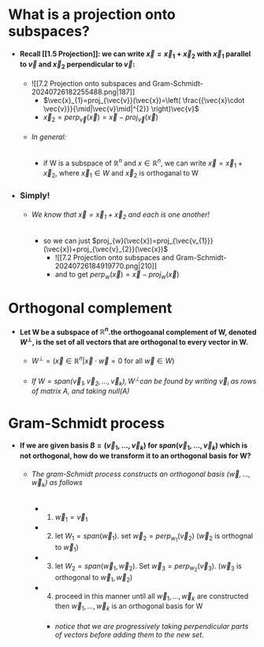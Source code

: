 # What is a projection onto subspaces?
- #### Recall [[1.5 Projection]]: we can write $\vec{x}=\vec{x}_{1}+\vec{x}_{2}$ with $\vec{x}_{1}$ parallel to $\vec{v} \text{ and } \vec{x}_{2}$ perpendicular to $\vec{v}$:
	- ![[7.2 Projection onto subspaces and Gram-Schmidt-20240726182255488.png|187]]
		- $\vec{x}_{1}=proj_{\vec{v}}(\vec{x})=\left( \frac{{\vec{x}\cdot \vec{v}}}{\mid|\vec{v}\mid|^{2}} \right)\vec{v}$
		- $\vec{x}_{2}=perp_{\vec{v}}(\vec{x})=\vec{x}-proj_{\vec{v}}(\vec{x})$
	- ###### In general: 
		- if W is a subspace of $\mathbb{R}^n$ and $x \in\mathbb{R}^n$, we can write $\vec{x}=\vec{x}_{1}+\vec{x}_{2}$, where $\vec{x}_{1}\in W$ and $\vec{x}_{2}$ is orthoganal to W
- ### Simply!
	- ###### We know that $\vec{x}=\vec{x}_{1}+\vec{x}_{2}$ and each is one another!
		- so we can just $proj_{w}(\vec{x})=proj_{\vec{v_{1}}}(\vec{x})+proj_{\vec{v}_{2}}(\vec{x})$
			- ![[7.2 Projection onto subspaces and Gram-Schmidt-20240726184919770.png|210]]
			- and to get $perp_{w}(\vec{x})=\vec{x}-proj_{w}(\vec{x})$

# Orthogonal complement
- #### Let W be a subspace of $\mathbb{R}^{n}$.the orthogoanal complement of W, denoted $W^\perp$, is the set of all vectors that are orthogonal to every vector in W.
	- $W^\perp=(\vec{x}\in\mathbb{R}^n|\vec{x}\cdot \vec{w}=0\text{ for all }\vec{w}\in{W})$
	- ###### If $W=span(\vec{v}_{1},\vec{v}_{2},\dots,\vec{v}_{k}), W^{\perp}$can be found by writing $\vec{v}_{i}$ as rows of matrix A, and taking null(A)

# Gram-Schmidt process
- #### If we are given basis $B=(\vec{v}_{1},\dots,\vec{v}_{k})$ for $span(\vec{v}_{1},\dots,\vec{v}_{k})$ which is not orthogonal, how do we transform it to an orthogonal basis for W?
	- ###### The gram-Schmidt process constructs an orthogonal basis $(\vec{w},\dots,\vec{w}_{k})$ as follows
		- 1. $\vec{w}_{1}=\vec{v}_{1}$
		- 2. let $W_{1}=span(\vec{w}_{1}).$ set $\vec{w}_{2}=perp_{w_{1}}(\vec{v}_{2})$ ($\vec{w}_{2}\text{ is orthognal to }\vec{w}_{1}$)
		- 3. let $W_{2}=span(\vec{w}_{1},\vec{w}_{2}).$ Set $\vec{w}_{3}=perp_{w_{2}}(\vec{v}_{3})$. ($\vec{w}_{3}\text{ is orthogonal to }\vec{w}_{1},\vec{w}_{2}$)
		- 4. proceed in this manner until all $\vec{w}_{1},\dots,\vec{w}_{k}$ are constructed then $\vec{w}_{1},\dots,\vec{w}_{k}$ is an orthogonal basis for W
			- ###### notice that we are progressively taking perpendicular parts of vectors before adding them to the new set.